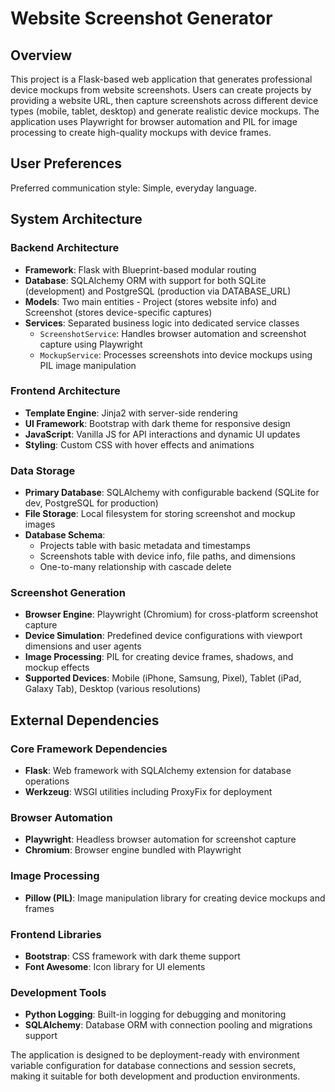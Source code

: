 # Website Screenshot Generator

## Overview

This project is a Flask-based web application that generates professional device mockups from website screenshots. Users can create projects by providing a website URL, then capture screenshots across different device types (mobile, tablet, desktop) and generate realistic device mockups. The application uses Playwright for browser automation and PIL for image processing to create high-quality mockups with device frames.

## User Preferences

Preferred communication style: Simple, everyday language.

## System Architecture

### Backend Architecture
- **Framework**: Flask with Blueprint-based modular routing
- **Database**: SQLAlchemy ORM with support for both SQLite (development) and PostgreSQL (production via DATABASE_URL)
- **Models**: Two main entities - Project (stores website info) and Screenshot (stores device-specific captures)
- **Services**: Separated business logic into dedicated service classes
  - `ScreenshotService`: Handles browser automation and screenshot capture using Playwright
  - `MockupService`: Processes screenshots into device mockups using PIL image manipulation

### Frontend Architecture
- **Template Engine**: Jinja2 with server-side rendering
- **UI Framework**: Bootstrap with dark theme for responsive design
- **JavaScript**: Vanilla JS for API interactions and dynamic UI updates
- **Styling**: Custom CSS with hover effects and animations

### Data Storage
- **Primary Database**: SQLAlchemy with configurable backend (SQLite for dev, PostgreSQL for production)
- **File Storage**: Local filesystem for storing screenshot and mockup images
- **Database Schema**: 
  - Projects table with basic metadata and timestamps
  - Screenshots table with device info, file paths, and dimensions
  - One-to-many relationship with cascade delete

### Screenshot Generation
- **Browser Engine**: Playwright (Chromium) for cross-platform screenshot capture
- **Device Simulation**: Predefined device configurations with viewport dimensions and user agents
- **Image Processing**: PIL for creating device frames, shadows, and mockup effects
- **Supported Devices**: Mobile (iPhone, Samsung, Pixel), Tablet (iPad, Galaxy Tab), Desktop (various resolutions)

## External Dependencies

### Core Framework Dependencies
- **Flask**: Web framework with SQLAlchemy extension for database operations
- **Werkzeug**: WSGI utilities including ProxyFix for deployment

### Browser Automation
- **Playwright**: Headless browser automation for screenshot capture
- **Chromium**: Browser engine bundled with Playwright

### Image Processing
- **Pillow (PIL)**: Image manipulation library for creating device mockups and frames

### Frontend Libraries
- **Bootstrap**: CSS framework with dark theme support
- **Font Awesome**: Icon library for UI elements

### Development Tools
- **Python Logging**: Built-in logging for debugging and monitoring
- **SQLAlchemy**: Database ORM with connection pooling and migrations support

The application is designed to be deployment-ready with environment variable configuration for database connections and session secrets, making it suitable for both development and production environments.